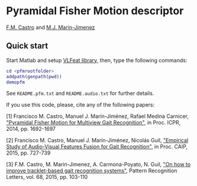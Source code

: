 Pyramidal Fisher Motion descriptor
==================================

[F.M. Castro](https://scholar.google.es/citations?hl=es&user=xXZz8m4AAAAJ) and [M.J. Marin-Jimenez](http://www.uco.es/~in1majim/)

Quick start
-----------
Start Matlab and setup [VLFeat library](http://www.vlfeat.org/), then, type the following commands:
```matlab
cd <pfmrootfolder>
addpath(genpath(pwd))
demopfm
```

See ```README.pfm.txt``` and ```README.audio.txt``` for further details.

If you use this code, please, cite any of the following papers:

[1] Francisco M. Castro, Manuel J. Marín-Jiménez, Rafael Medina Carnicer,
["Pyramidal Fisher Motion for Multiview Gait Recognition"](http://arxiv.org/abs/1403.6950), in Proc. ICPR, 2014, pp. 1692-1697

[2] Francisco M. Castro, Manuel J. Marín-Jiménez, Nicolás Guil, 
["Empirical Study of Audio-Visual Features Fusion for Gait Recognition"](http://link.springer.com/chapter/10.1007%2F978-3-319-23192-1_61), in Proc. CAIP, 2015, pp. 727-739

[3] F.M. Castro, M. Marin-Jimenez, A. Carmona-Poyato, N. Guil,
["On how to improve tracklet-based gait recognition systems"](http://www.sciencedirect.com/science/article/pii/S0167865515002901), Pattern Recognition Letters, vol. 68, 2015, pp. 103-110

